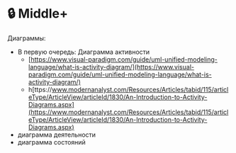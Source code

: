 # 🔒 Middle+

Диаграммы:

* В первую очередь: Диаграмма активности
  * [https://www.visual-paradigm.com/guide/uml-unified-modeling-language/what-is-activity-diagram/](https://www.visual-paradigm.com/guide/uml-unified-modeling-language/what-is-activity-diagram/)
  * h[ttps://www.modernanalyst.com/Resources/Articles/tabid/115/articleType/ArticleView/articleId/1830/An-Introduction-to-Activity-Diagrams.aspx](https://www.modernanalyst.com/Resources/Articles/tabid/115/articleType/ArticleView/articleId/1830/An-Introduction-to-Activity-Diagrams.aspx)
* диаграмма деятельности
* диаграмма состояний
